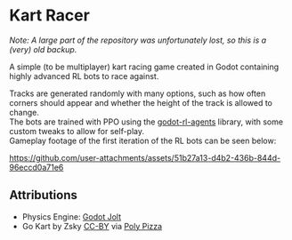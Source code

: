 # Kart Racer

*Note: A large part of the repository was unfortunately lost, so this is a (very) old backup.*

A simple (to be multiplayer) kart racing game created in Godot containing highly advanced RL bots to race against.

Tracks are generated randomly with many options, such as how often corners should appear and whether the height of the track is allowed to change.  
The bots are trained with PPO using the [godot-rl-agents](https://github.com/edbeeching/godot_rl_agents) library, with some custom tweaks to allow for self-play.  
Gameplay footage of the first iteration of the RL bots can be seen below:

https://github.com/user-attachments/assets/51b27a13-d4b2-436b-844d-96eccd0a71e6

## Attributions

- Physics Engine: [Godot Jolt](https://github.com/godot-jolt/godot-jolt)  
- Go Kart by Zsky [CC-BY](https://creativecommons.org/licenses/by/3.0/) via [Poly Pizza](https://poly.pizza/m/MkByxZCSMA)
